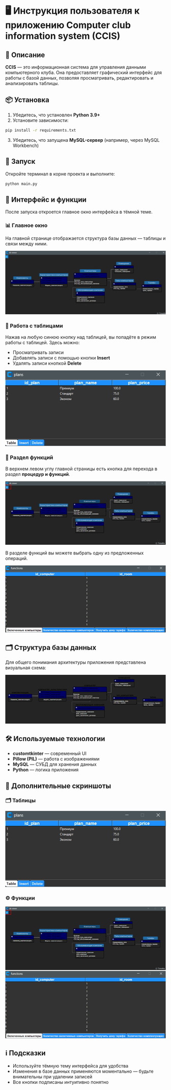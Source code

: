 # 🖥 Инструкция пользователя к приложению Computer club information system (CCIS)

## 📌 Описание

**CCIS** — это информационная система для управления данными компьютерного клуба. Она предоставляет графический интерфейс для работы с базой данных, позволяя просматривать, редактировать и анализировать таблицы.


## 📦 Установка

1. Убедитесь, что установлен **Python 3.9+**
2. Установите зависимости:

```bash
pip install -r requirements.txt
```

3. Убедитесь, что запущена **MySQL-сервер** (например, через MySQL Workbench)



## 🚀 Запуск

Откройте терминал в корне проекта и выполните:

```bash
python main.py
```



## 🧭 Интерфейс и функции

После запуска откроется главное окно интерфейса в тёмной теме.

### 📊 Главное окно

На главной странице отображается структура базы данных — таблицы и связи между ними.

![Главное окно](assets/Screenshot_1.png "Структура")

### 📁 Работа с таблицами

Нажав на любую синюю кнопку над таблицей, вы попадёте в режим работы с таблицей. Здесь можно:

- Просматривать записи
- Добавлять записи с помощью кнопки **Insert**
- Удалять записи кнопкой **Delete**

![Таблица](assets/Screenshot_2.png "Таблица")

### 🧮 Раздел функций

В верхнем левом углу главной страницы есть кнопка для перехода в раздел **процедур и функций**.

![Кнопка функций](assets/Screenshot_3.png "Функции")

В разделе функций вы можете выбрать одну из предложенных операций.

![Функции](assets/Screenshot_4.png "Функции2")



## 🗂 Структура базы данных

Для общего понимания архитектуры приложения представлена визуальная схема:

![ER-диаграмма](assets/main.png)



## 🛠 Используемые технологии

- **customtkinter** — современный UI
- **Pillow (PIL)** — работа с изображениями
- **MySQL** — СУБД для хранения данных
- **Python** — логика приложения



## 📸 Дополнительные скриншоты

### 🗂 Таблицы

<p align="center">
  <img src="assets/Screenshot_2.png" alt="Таблица" width="600"/>
</p>

### ⚙️ Функции

<p align="center">
  <img src="assets/Screenshot_3.png" alt="Функции - окно 1" width="600"/>
  <img src="assets/Screenshot_4.png" alt="Функции - окно 2" width="600"/>
</p>


## ℹ️ Подсказки

- Используйте тёмную тему интерфейса для удобства
- Изменения в базе данных применяются моментально — будьте внимательны при удалении записей
- Все кнопки подписаны интуитивно понятно



